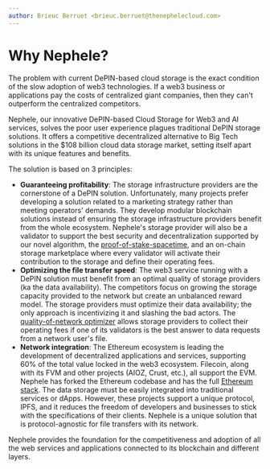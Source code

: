 ```yaml
---
author: Brieuc Berruet <brieuc.berruet@thenephelecloud.com>
---
```


# Why Nephele?

The problem with current DePIN-based cloud storage is the exact condition of the slow adoption of web3 technologies. If a web3 business or applications pay the costs of centralized giant companies, then they can't outperform the centralized competitors.

Nephele, our innovative DePIN-based Cloud Storage for Web3 and AI services, solves the poor user experience plagues traditional DePIN storage solutions. It offers a competitive decentralized alternative to Big Tech solutions in the $108 billion cloud data storage market, setting itself apart with its unique features and benefits.

The solution is based on 3 principles:

* **Guaranteeing profitability**: The storage infrastructure providers are the cornerstone of a DePIN solution. Unfortunately, many projects prefer developing a solution related to a marketing strategy rather than meeting operators' demands. They develop modular blockchain solutions instead of ensuring the storage infrastructure providers benefit from the whole ecosystem. Nephele's storage provider will also be a validator to support the best security and decentralization supported by our novel algorithm, the [proof-of-stake-spacetime](../consensus-proof-of-stake-spacetime.md), and an on-chain storage marketplace where every validator will activate their contribution to the storage and define their operating fees.
* **Optimizing the file transfer speed**: The web3 service running with a DePIN solution must benefit from an optimal quality of storage providers (ka the data availability). The competitors focus on growing the storage capacity provided to the network but create an unbalanced reward model. The storage providers must optimize their data availability; the only approach is incentivizing it and slashing the bad actors. The [quality-of-network optimizer](../quality-of-network-qon-optimizer.md) allows storage providers to collect their operating fees if one of its validators is the best answer to data requests from a network user's file.
* **Network integration**: The Ethereum ecosystem is leading the development of decentralized applications and services, supporting 60% of the total value locked in the web3 ecosystem. Filecoin, along with its FVM and other projects (AIOZ, Crust, etc.), all support the EVM. Nephele has forked the Ethereum codebase and has the full [Ethereum stack](../our-network-and-ecosystem/ethereum-stack-in-nephele/). The data storage must be easily integrated into traditional services or dApps. However, these projects support a unique protocol, IPFS, and it reduces the freedom of developers and businesses to stick with the specifications of their clients. Nephele is a unique solution that is protocol-agnostic for file transfers with its network.

Nephele provides the foundation for the competitiveness and adoption of all the web services and applications connected to its blockchain and different layers.
